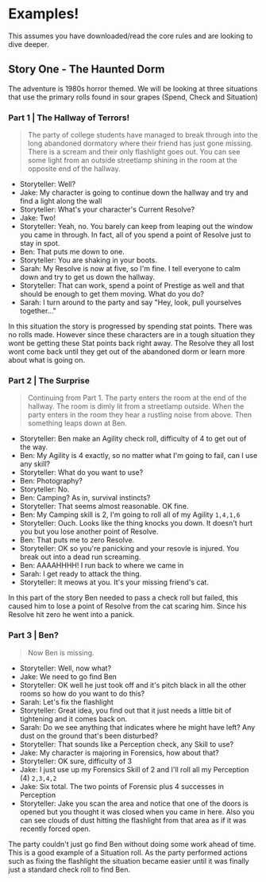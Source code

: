# Examples! 
This assumes you have downloaded/read the core rules and are looking to dive deeper.

## Story One - The Haunted Dorm
The adventure is 1980s horror themed. We will be looking at three situations that use the primary rolls found in sour grapes (Spend, Check and Situation)

### Part 1 | The Hallway of Terrors!
> The party of college students have managed to break through into the long abandoned dormatory where their friend has just gone missing. There is a scream and their only flashlight goes out. You can see some light from an outside streetlamp shining in the room at the opposite end of the hallway.
- Storyteller: Well?
- Jake: My character is going to continue down the hallway and try and find a light along the wall
- Storyteller: What's your character's Current Resolve?
- Jake: Two!
- Storyteller: Yeah, no. You barely can keep from leaping out the window you came in through. In fact, all of you spend a point of Resolve just to stay in spot.
- Ben: That puts me down to one.
- Storyteller: You are shaking in your boots.
- Sarah: My Resolve is now at five, so I'm fine. I tell everyone to calm down and try to get us down the hallway.
- Storyteller: That can work, spend a point of Prestige as well and that should be enough to get them moving. What do you do?
- Sarah: I turn around to the party and say "Hey, look, pull yourselves together..."

In this situation the story is progressed by spending stat points. There was no rolls made. However since these characters are in a tough situation they wont be getting these Stat points back right away. The Resolve they all lost wont come back until they get out of the abandoned dorm or learn more about what is going on.



### Part 2 | The Surprise
> Continuing from Part 1. The party enters the room at the end of the hallway. The room is dimly lit from a streetlamp outside. When the party enters in the room they hear a rustling noise from above. Then something leaps down at Ben.
- Storyteller: Ben make an Agility check roll, difficulty of 4 to get out of the way.
- Ben: My Agility is 4 exactly, so no matter what I'm going to fail, can I use any skill?
- Storyteller: What do you want to use?
- Ben: Photography?
- Storyteller: No.
- Ben: Camping? As in, survival instincts? 
- Storyteller: That seems almost reasonable. OK fine.
- Ben: My Camping skill is 2, I'm going to roll all of my Agility
`1,4,1,6`
- Storyteller: Ouch. Looks like the thing knocks you down. It doesn't hurt you but you lose another point of Resolve.
- Ben: That puts me to zero Resolve.
- Storyteller: OK so you're panicking and your resovle is injured. You break out into a dead run screaming.
- Ben: AAAAHHHH! I run back to where we came in
- Sarah: I get ready to attack the thing.
- Storyteller: It meows at you. It's your missing friend's cat.

In this part of the story Ben needed to pass a check roll but failed, this caused him to lose a point of Resolve from the cat scaring him. Since his Resolve hit zero he went into a panick.

### Part 3 | Ben?
> Now Ben is missing.
- Storyteller: Well, now what?
- Jake: We need to go find Ben
- Storyteller: OK well he just took off and it's pitch black in all the other rooms so how do you want to do this? 
- Sarah: Let's fix the flashlight
- Storyteller: Great idea, you find out that it just needs a little bit of tightening and it comes back on.
- Sarah: Do we see anything that indicates where he might have left? Any dust on the ground that's been disturbed?
- Storyteller: That sounds like a Perception check, any Skill to use?
- Jake: My character is majoring in Forensics, how about that?
- Storyteller: OK sure, difficulty of 3
- Jake: I just use up my Forensics Skill of 2 and I'll roll all my Perception (4)
`2,3,4,2`
- Jake: Six total. The two points of Forensic plus 4 successes in Perception
- Storyteller: Jake you scan the area and notice that one of the doors is opened but you thought it was closed when you came in here. Also you can see clouds of dust hitting the flashlight from that area as if it was recently forced open.

The party couldn't just go find Ben without doing some work ahead of time. This is a good example of a Situation roll. As the party performed actions such as fixing the flashlight the situation became easier until it was finally just a standard check roll to find Ben.


